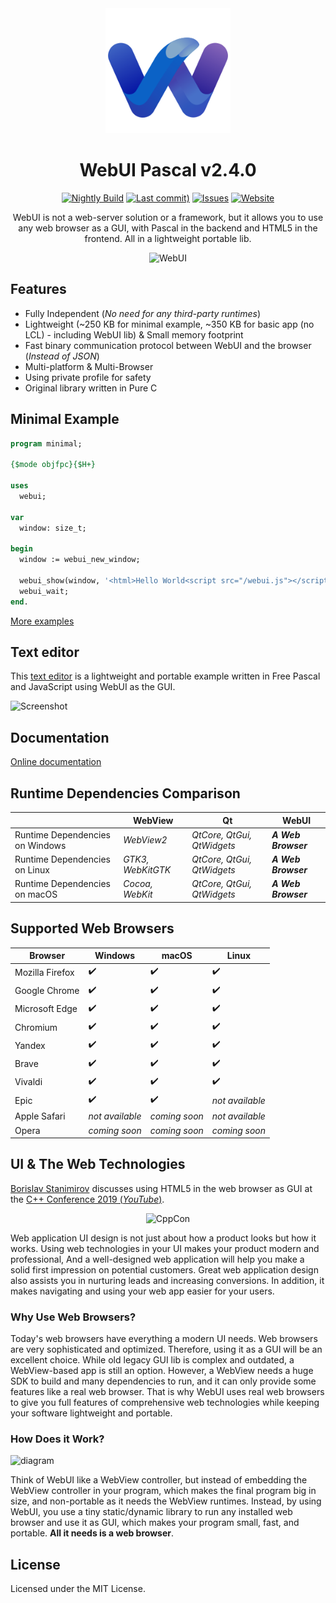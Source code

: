 <div align="center">
  
<img src="https://raw.githubusercontent.com/webui-dev/webui-logo/main/webui_240.png" height="200">

# WebUI Pascal v2.4.0

[![Nightly Build](https://img.shields.io/badge/webui-dev%2Fwebui?style=for-the-badge&label=Nightly%20Build&labelColor=414868&logo=opensourcehardware&logoColor=C0CAF5)](https://github.com/webui-dev/webui/releases/tag/nightly)
[![Last commit)](https://img.shields.io/github/last-commit/webui-dev/pascal-webui/main?style=for-the-badge&labelColor=414868&logo=github&logoColor=C0CAF5)](https://github.com/webui-dev/pascal-webui/commits/main)
[![Issues](https://img.shields.io/github/issues/webui-dev/pascal-webui?style=for-the-badge&labelColor=414868&logo=serverfault&logoColor=C0CAF5)](https://github.com/webui-dev/pascal-webui/issues)
[![Website](https://img.shields.io/website?label=webui.me&style=for-the-badge&url=https://google.com&labelColor=414868&logo=webtrees&logoColor=C0CAF5)](https://webui.me/)

WebUI is not a web-server solution or a framework, but it allows you to use any web browser as a GUI, with Pascal in the backend and HTML5 in the frontend. All in a lightweight portable lib.

<div align="center">

![WebUI](https://github.com/webui-dev/pascal-webui/assets/21068718/f88cc1e0-42a3-4422-bf9a-beeff17cc5d6)

</div>

</div>

## Features

- Fully Independent (*No need for any third-party runtimes*)
- Lightweight (~250 KB for minimal example, ~350 KB for basic app (no LCL) - including WebUI lib) & Small memory footprint
- Fast binary communication protocol between WebUI and the browser (*Instead of JSON*)
- Multi-platform & Multi-Browser
- Using private profile for safety
- Original library written in Pure C

## Minimal Example

```pas
program minimal;

{$mode objfpc}{$H+}

uses
  webui;

var
  window: size_t;

begin
  window := webui_new_window;

  webui_show(window, '<html>Hello World<script src="/webui.js"></script></html>');
  webui_wait;
end.
```

[More examples](https://github.com/webui-dev/pascal-webui/tree/main/examples)

## Text editor

This [text editor](https://github.com/webui-dev/pascal-webui/tree/main/examples/Lazarus/text%20editor) is a lightweight and portable example written in Free Pascal and JavaScript using WebUI as the GUI.

![Screenshot](https://github.com/webui-dev/pascal-webui/assets/21068718/685a483b-0230-4365-8378-f7808ba0d55c)

## Documentation

[Online documentation](https://webui.me/docs/#/c_api)

## Runtime Dependencies Comparison

|  | WebView | Qt | WebUI |
| ------ | ------ | ------ | ------ |
| Runtime Dependencies on Windows | *WebView2* | *QtCore, QtGui, QtWidgets* | ***A Web Browser*** |
| Runtime Dependencies on Linux | *GTK3, WebKitGTK* | *QtCore, QtGui, QtWidgets* | ***A Web Browser*** |
| Runtime Dependencies on macOS | *Cocoa, WebKit* | *QtCore, QtGui, QtWidgets* | ***A Web Browser*** |

## Supported Web Browsers

| Browser | Windows | macOS | Linux |
| ------ | ------ | ------ | ------ |
| Mozilla Firefox | ✔️ | ✔️ | ✔️ |
| Google Chrome | ✔️ | ✔️ | ✔️ |
| Microsoft Edge | ✔️ | ✔️ | ✔️ |
| Chromium | ✔️ | ✔️ | ✔️ |
| Yandex | ✔️ | ✔️ | ✔️ |
| Brave | ✔️ | ✔️ | ✔️ |
| Vivaldi | ✔️ | ✔️ | ✔️ |
| Epic | ✔️ | ✔️ | *not available* |
| Apple Safari | *not available* | *coming soon* | *not available* |
| Opera | *coming soon* | *coming soon* | *coming soon* |

## UI & The Web Technologies

[Borislav Stanimirov](https://ibob.bg/) discusses using HTML5 in the web browser as GUI at the [C++ Conference 2019 (*YouTube*)](https://www.youtube.com/watch?v=bbbcZd4cuxg).

<div align="center">

![CppCon](https://github.com/webui-dev/pascal-webui/assets/21068718/dd5f33ef-1342-407e-8a06-af6287d8e6c6)

</div>

Web application UI design is not just about how a product looks but how it works. Using web technologies in your UI makes your product modern and professional, And a well-designed web application will help you make a solid first impression on potential customers. Great web application design also assists you in nurturing leads and increasing conversions. In addition, it makes navigating and using your web app easier for your users.

### Why Use Web Browsers?

Today's web browsers have everything a modern UI needs. Web browsers are very sophisticated and optimized. Therefore, using it as a GUI will be an excellent choice. While old legacy GUI lib is complex and outdated, a WebView-based app is still an option. However, a WebView needs a huge SDK to build and many dependencies to run, and it can only provide some features like a real web browser. That is why WebUI uses real web browsers to give you full features of comprehensive web technologies while keeping your software lightweight and portable.

### How Does it Work?

![diagram](https://github.com/webui-dev/pascal-webui/assets/21068718/671299d2-05da-4ec9-b1af-28f3d915100c)

Think of WebUI like a WebView controller, but instead of embedding the WebView controller in your program, which makes the final program big in size, and non-portable as it needs the WebView runtimes. Instead, by using WebUI, you use a tiny static/dynamic library to run any installed web browser and use it as GUI, which makes your program small, fast, and portable. **All it needs is a web browser**.

## License

Licensed under the MIT License.
